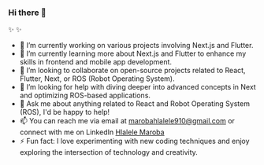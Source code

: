 ### Hi there 👋


 ✨ ✨ 



- 🔭  I’m currently working on various projects involving Next.js and Flutter.
- 🌱 I’m currently learning more about Next.js and Flutter to enhance my skills in frontend and mobile app development.
- 👯 I’m looking to collaborate on open-source projects related to React, Flutter, Next,  or ROS (Robot Operating System).
- 🤔  I’m looking for help with diving deeper into advanced concepts in Next and optimizing ROS-based applications.
- 💬 Ask me about anything related to React and Robot Operating System (ROS), I'd be happy to help!
- 📫 You can reach me via email at marobahlalele910@gmail.com or connect with me on LinkedIn <a href="https://www.linkedin.com/in/hlalele-maroba-0b0001211/">Hlalele Maroba</a>
- ⚡ Fun fact: I love experimenting with new coding techniques and enjoy exploring the intersection of technology and creativity.

  


